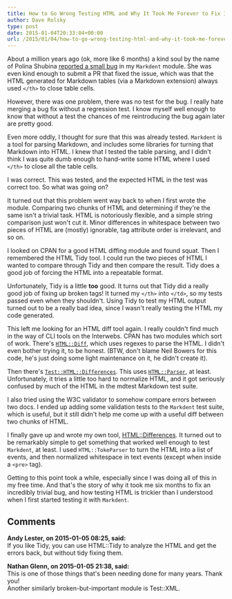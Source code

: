 ```yaml
---
title: How to Go Wrong Testing HTML and Why It Took Me Forever to Fix It
author: Dave Rolsky
type: post
date: 2015-01-04T20:33:04+00:00
url: /2015/01/04/how-to-go-wrong-testing-html-and-why-it-took-me-forever-to-fix-it/
---
```


About a million years ago (ok, more like 6 months) a kind soul by the name of Polina Shubina
[reported a small bug][1] in my `Markdent` module. She was even kind enough to submit a PR that
fixed the issue, which was that the HTML generated for Markdown tables (via a Markdown extension)
always used `</th>` to close table cells.

However, there was one problem, there was no test for the bug. I really hate merging a bug fix
without a regression test. I know myself well enough to know that without a test the chances of me
reintroducing the bug again later are pretty good.

Even more oddly, I thought for sure that this was already tested. `Markdent` is a tool for parsing
Markdown, and includes some libraries for turning that Markdown into HTML. I knew that I tested the
table parsing, and I didn't think I was quite dumb enough to hand-write some HTML where I used
`</th>` to close all the table cells.

I was correct. This was tested, and the expected HTML in the test was correct too. So what was going
on?

It turned out that this problem went way back to when I first wrote the module. Comparing two chunks
of HTML and determining if they're the same isn't a trivial task. HTML is notoriously flexible, and
a simple string comparison just won't cut it. Minor differences in whitespace between two pieces of
HTML are (mostly) ignorable, tag attribute order is irrelevant, and so on.

I looked on CPAN for a good HTML diffing module and found squat. Then I remembered the HTML Tidy
tool. I could run the two pieces of HTML I wanted to compare through Tidy and then compare the
result. Tidy does a good job of forcing the HTML into a repeatable format.

Unfortunately, Tidy is a little **too** good. It turns out that Tidy did a really good job of fixing
up broken tags! It turned my `</th>` into `</td>`, so my tests passed even when they shouldn't.
Using Tidy to test my HTML output turned out to be a really bad idea, since I wasn't really testing
the HTML my code generated.

This left me looking for an HTML diff tool again. I really couldn't find much in the way of CLI
tools on the Interwebs. CPAN has two modules which sort of work. There's [`HTML::Diff`][2], which
uses regexes to parse the HTML. I didn't even bother trying it, to be honest. (BTW, don't blame Neil
Bowers for this code, he's just doing some light maintenance on it, he didn't create it).

Then there's [`Test::HTML::Differences`][3]. This uses [`HTML::Parser`][4], at least. Unfortunately,
it tries a little too hard to normalize HTML, and it got seriously confused by much of the HTML in
the mdtest Markdown test suite.

I also tried using the W3C validator to somehow compare errors between two docs. I ended up adding
some validation tests to the `Markdent` test suite, which is useful, but it still didn't help me
come up with a useful diff between two chunks of HTML.

I finally gave up and wrote my own tool, [HTML::Differences][5]. It turned out to be remarkably
simple to get something that worked well enough to test `Markdent`, at least. I used
`HTML::TokeParser` to turn the HTML into a list of events, and then normalized whitespace in text
events (except when inside a `<pre>` tag).

Getting to this point took a while, especially since I was doing all of this in my free time. And
that's the story of why it took me six months to fix an incredibly trivial bug, and how testing HTML
is trickier than I understood when I first started testing it with `Markdent`.

[1]: https://github.com/autarch/Markdent/pull/2
[2]: https://metacpan.org/release/HTML-Diff
[3]: https://metacpan.org/release/Test-HTML-Differences
[4]: https://metacpan.org/pod/HTML::Parser
[5]: https://metacpan.org/release/DROLSKY/HTML-Differences-0.01

## Comments

**Andy Lester, on 2015-01-05 08:25, said:**  
If you like Tidy, you can use HTML::Tidy to analyze the HTML and get the errors back, but without
tidy fixing them.

**Nathan Glenn, on 2015-01-05 21:38, said:**  
This is one of those things that's been needing done for many years. Thank you!  
Another similarly broken-but-important module is Test::XML.
